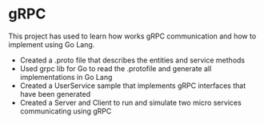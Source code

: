 # gRPC

This project has used to learn how works gRPC communication and how to implement using Go Lang.

- Created a .proto file that describes the entities and service methods
- Used grpc lib for Go to read the .protofile and generate all implementations in Go Lang
- Created a UserService sample that implements gRPC interfaces that have been generated
- Created a Server and Client to run and simulate two micro services communicating using gRPC
